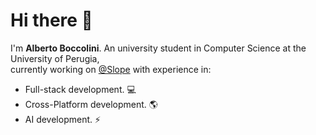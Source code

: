 # Hi there :milky_way:

I'm **Alberto Boccolini**.
An university student in Computer Science at the University of Perugia,  
currently working on [@Slope](https://slope.it) with experience in:

- Full-stack development. :computer:
- Cross-Platform development. :earth_americas:
- AI development. :zap:
